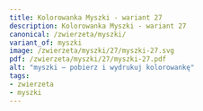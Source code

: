```yaml
---
title: Kolorowanka Myszki - wariant 27
description: Kolorowanka Myszki - wariant 27
canonical: /zwierzeta/myszki/
variant_of: myszki
image: /zwierzeta/myszki/27/myszki-27.svg
pdf: /zwierzeta/myszki/27/myszki-27.pdf
alt: "myszki – pobierz i wydrukuj kolorowankę"
tags:
- zwierzeta
- myszki
---
```


